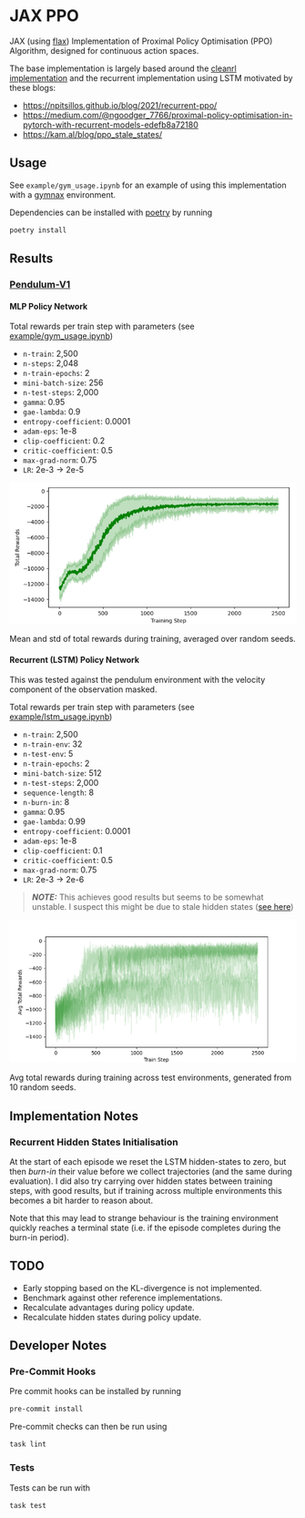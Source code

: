# JAX PPO

JAX (using [flax](https://flax.readthedocs.io/en/latest/)) Implementation of
Proximal Policy Optimisation (PPO) Algorithm, designed for continuous action spaces.

The base implementation is largely based around the
[cleanrl implementation](https://github.com/vwxyzjn/cleanrl/blob/master/cleanrl/ppo.py)
and the recurrent implementation using LSTM motivated by these blogs:

- https://npitsillos.github.io/blog/2021/recurrent-ppo/
- https://medium.com/@ngoodger_7766/proximal-policy-optimisation-in-pytorch-with-recurrent-models-edefb8a72180
- https://kam.al/blog/ppo_stale_states/

## Usage

See `example/gym_usage.ipynb` for an example of using this implementation
with a [gymnax](https://github.com/RobertTLange/gymnax) environment.

Dependencies can be installed with [poetry](https://python-poetry.org/) by running

```bash
poetry install
```

## Results

### [Pendulum-V1](https://github.com/RobertTLange/gymnax/blob/main/gymnax/environments/classic_control/pendulum.py)

#### MLP Policy Network

Total rewards per train step with parameters
(see [example/gym_usage.ipynb](examples/gym_usage.ipynb))

- `n-train`: 2,500
- `n-steps`: 2,048
- `n-train-epochs`: 2
- `mini-batch-size`: 256
- `n-test-steps`: 2,000
- `gamma`: 0.95
- `gae-lambda`: 0.9
- `entropy-coefficient`: 0.0001
- `adam-eps`: 1e-8
- `clip-coefficient`: 0.2
- `critic-coefficient`: 0.5
- `max-grad-norm`: 0.75
- `LR`: 2e-3 &rarr; 2e-5

![MLP Policy Rewards](.github/images/pendulum_mlp_rewards.png)

Mean and std of total rewards during training, averaged over random seeds.

#### Recurrent (LSTM) Policy Network

This was tested against the pendulum environment with the velocity
component of the observation masked.

Total rewards per train step with parameters
(see [example/lstm_usage.ipynb](examples/lstm_usage.ipynb))

- `n-train`: 2,500
- `n-train-env`: 32
- `n-test-env`: 5
- `n-train-epochs`: 2
- `mini-batch-size`: 512
- `n-test-steps`: 2,000
- `sequence-length`: 8
- `n-burn-in`: 8
- `gamma`: 0.95
- `gae-lambda`: 0.99
- `entropy-coefficient`: 0.0001
- `adam-eps`: 1e-8
- `clip-coefficient`: 0.1
- `critic-coefficient`: 0.5
- `max-grad-norm`: 0.75
- `LR`: 2e-3 &rarr; 2e-6

> **_NOTE:_**  This achieves good results but seems to be somewhat unstable. I
> suspect this might be due to stale hidden states
> ([see here](https://kam.al/blog/ppo_stale_states/))

![LSTM Policy Rewards](.github/images/pendulum_lstm_rewards.png)

Avg total rewards during training across test environments, generated from
10 random seeds.

## Implementation Notes

### Recurrent Hidden States Initialisation

At the start of each episode we reset the LSTM hidden-states to zero, but then
*burn-in* their value before we collect trajectories (and the same during evaluation).
I did also try carrying over hidden states between training steps, with good results,
but if training across multiple environments this becomes a bit harder to reason about.

Note that this may lead to strange behaviour is the training environment quickly
reaches a terminal state (i.e. if the episode completes during the burn-in period).

## TODO

- Early stopping based on the KL-divergence is not implemented.
- Benchmark against other reference implementations.
- Recalculate advantages during policy update.
- Recalculate hidden states during policy update.

## Developer Notes

### Pre-Commit Hooks

Pre commit hooks can be installed by running

```bash
pre-commit install
```

Pre-commit checks can then be run using

```bash
task lint
```

### Tests

Tests can be run with

```bash
task test
```
